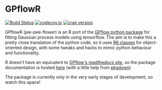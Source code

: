 # GPflowR

[![Build Status](https://travis-ci.org/goldingn/GPflowR.svg)](https://travis-ci.org/goldingn/GPflowR)
[![codecov.io](https://codecov.io/github/goldingn/GPflowR/coverage.svg?branch=master)](https://codecov.io/github/goldingn/GPflowR?branch=master)
[![cran version](http://www.r-pkg.org/badges/version/GPflowR)](https://cran.rstudio.com/web/packages/GPflowR)

GPflowR (jee-pee-flower) is an R port of the [GPflow python package](github.com/gpflow/gpflow#README.md) for fitting Gaussian process models using tensorflow.
The aim is to make this a pretty close translation of the python code, so it uses [R6 classes](https://cran.r-project.org/web/packages/R6/vignettes/Introduction.html) for object-oriented design, with some tweaks and hacks to mimic python behaviour and functionality.

R doesn't have an equivalent to [GPflow's readthedocs site](http://gpflow.readthedocs.io), so the package documentation is hosted [here](https://goldingn.github.io/GPflowR) (with a little help from [pkgdown](https://github.com/hadley/pkgdown))

The package is currently only in the very early stages of development, so watch this space!
